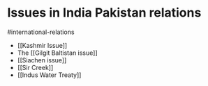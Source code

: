 # Issues in India Pakistan relations
#international-relations 
- [[Kashmir Issue]]
- The [[Gilgit Baltistan issue]]
- [[Siachen issue]]
- [[Sir Creek]]
- [[Indus Water Treaty]]